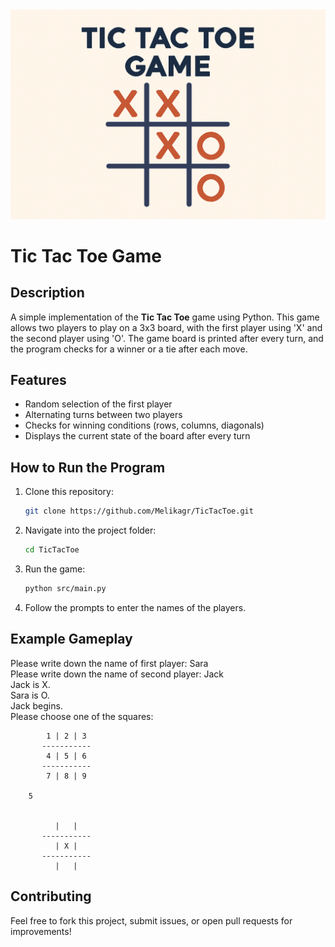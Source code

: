 <img src="images/Banner.png" width="550">

# Tic Tac Toe Game

## Description
A simple implementation of the **Tic Tac Toe** game using Python. This game allows two players to play on a 3x3 board, with the first player using 'X' and the second player using 'O'. The game board is printed after every turn, and the program checks for a winner or a tie after each move.

## Features
- Random selection of the first player
- Alternating turns between two players
- Checks for winning conditions (rows, columns, diagonals)
- Displays the current state of the board after every turn

## How to Run the Program
1. Clone this repository:
    ```bash
    git clone https://github.com/Melikagr/TicTacToe.git
    ```

2. Navigate into the project folder:
    ```bash
    cd TicTacToe
    ```

3. Run the game:
    ```bash
    python src/main.py
    ```

4. Follow the prompts to enter the names of the players.

## Example Gameplay
Please write down the name of first player: Sara  
Please write down the name of second player: Jack  
Jack is X.  
Sara is O.  
Jack begins.  
Please choose one of the squares:
                         
            1 | 2 | 3
           -----------
            4 | 5 | 6
           -----------
            7 | 8 | 9
        
        5


              |   |  
           -----------
              | X |  
           -----------
              |   |  
        
        
## Contributing
Feel free to fork this project, submit issues, or open pull requests for improvements!
